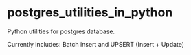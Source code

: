# postgres_utilities_in_python

Python utilities for postgres database.

Currently includes: Batch insert and UPSERT (Insert + Update)
